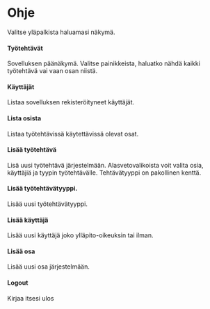 # Ohje

Valitse yläpalkista haluamasi näkymä.

#### Työtehtävät
Sovelluksen päänäkymä. Valitse painikkeista, haluatko nähdä kaikki työtehtävä vai vaan osan niistä.

#### Käyttäjät
Listaa sovelluksen rekisteröityneet käyttäjät.

#### Lista osista
Listaa työtehtävissä käytettävissä olevat osat.

#### Lisää työtehtävä
Lisä uusi työtehtävä järjestelmään. Alasvetovalikoista voit valita osia, käyttäjiä ja tyypin työtehtävälle. Tehtävätyyppi on pakollinen kenttä.

#### Lisää työtehtävätyyppi.
Lisää uusi työtehtävätyyppi.

#### Lisää käyttäjä
Lisää uusi käyttäjä joko ylläpito-oikeuksin tai ilman.

#### Lisää osa
Lisää uusi osa järjestelmään.

#### Logout
Kirjaa itsesi ulos